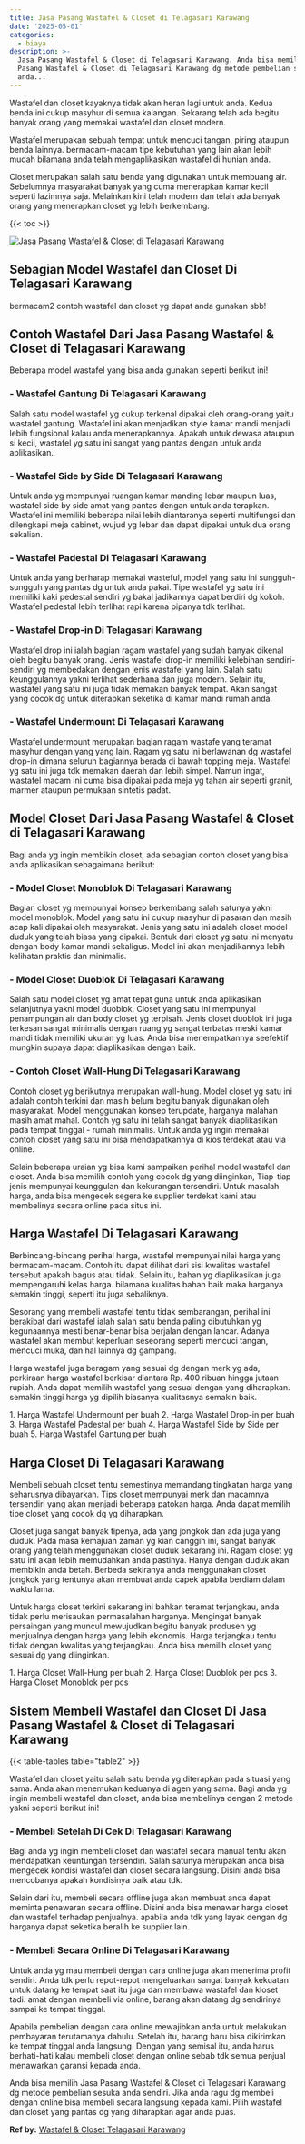 ```yaml
---
title: Jasa Pasang Wastafel & Closet di Telagasari Karawang
date: '2025-05-01'
categories:
  - biaya
description: >-
  Jasa Pasang Wastafel & Closet di Telagasari Karawang. Anda bisa memilih Jasa
  Pasang Wastafel & Closet di Telagasari Karawang dg metode pembelian sesuka
  anda...
---
```


Wastafel dan closet kayaknya tidak akan heran lagi untuk anda. Kedua benda ini cukup masyhur di semua kalangan. Sekarang telah ada begitu banyak orang yang memakai wastafel dan closet modern.

Wastafel merupakan sebuah tempat untuk mencuci tangan, piring ataupun benda lainnya. bermacam-macam tipe kebutuhan yang lain akan lebih mudah bilamana anda telah mengaplikasikan wastafel di hunian anda.

Closet merupakan salah satu benda yang digunakan untuk membuang air. Sebelumnya masyarakat banyak yang cuma menerapkan kamar kecil seperti lazimnya saja. Melainkan kini telah modern dan telah ada banyak orang yang menerapkan closet yg lebih berkembang.

{{< toc >}}

![Jasa Pasang Wastafel & Closet di Telagasari Karawang](/images/wastafel-closet-murah48.png)

## Sebagian Model Wastafel dan Closet Di Telagasari Karawang

bermacam2 contoh wastafel dan closet yg dapat anda gunakan sbb!

## Contoh Wastafel Dari Jasa Pasang Wastafel & Closet di Telagasari Karawang

Beberapa model wastafel yang bisa anda gunakan seperti berikut ini!

### \- Wastafel Gantung Di Telagasari Karawang

Salah satu model wastafel yg cukup terkenal dipakai oleh orang-orang yaitu wastafel gantung. Wastafel ini akan menjadikan style kamar mandi menjadi lebih fungsional kalau anda menerapkannya. Apakah untuk dewasa ataupun si kecil, wastafel yg satu ini sangat yang pantas dengan untuk anda aplikasikan.

### \- Wastafel Side by Side Di Telagasari Karawang

Untuk anda yg mempunyai ruangan kamar manding lebar maupun luas, wastafel side by side amat yang pantas dengan untuk anda terapkan. Wastafel ini memiliki beberapa nilai lebih diantaranya seperti multifungsi dan dilengkapi meja cabinet, wujud yg lebar dan dapat dipakai untuk dua orang sekalian.

### \- Wastafel Padestal Di Telagasari Karawang

Untuk anda yang berharap memakai wasteful, model yang satu ini sungguh-sungguh yang pantas dg untuk anda pakai. Tipe wastafel yg satu ini memiliki kaki pedestal sendiri yg bakal jadikannya dapat berdiri dg kokoh. Wastafel pedestal lebih terlihat rapi karena pipanya tdk terlihat.

### \- Wastafel Drop-in Di Telagasari Karawang

Wastafel drop ini ialah bagian ragam wastafel yang sudah banyak dikenal oleh begitu banyak orang. Jenis wastafel drop-in memiliki kelebihan sendiri-sendiri yg membedakan dengan jenis wastafel yang lain. Salah satu keunggulannya yakni terlihat sederhana dan juga modern. Selain itu, wastafel yang satu ini juga tidak memakan banyak tempat. Akan sangat yang cocok dg untuk diterapkan seketika di kamar mandi rumah anda.

### \- Wastafel Undermount Di Telagasari Karawang

Wastafel undermount merupakan bagian ragam wastafe yang teramat masyhur dengan yang yang lain. Ragam yg satu ini berlawanan dg wastafel drop-in dimana seluruh bagiannya berada di bawah topping meja. Wastafel yg satu ini juga tdk memakan daerah dan lebih simpel. Namun ingat, wastafel macam ini cuma bisa dipakai pada meja yg tahan air seperti granit, marmer ataupun permukaan sintetis padat.

## Model Closet Dari Jasa Pasang Wastafel & Closet di Telagasari Karawang

Bagi anda yg ingin membikin closet, ada sebagian contoh closet yang bisa anda aplikasikan sebagaimana berikut:

### \- Model Closet Monoblok Di Telagasari Karawang

Bagian closet yg mempunyai konsep berkembang salah satunya yakni model monoblok. Model yang satu ini cukup masyhur di pasaran dan masih acap kali dipakai oleh masyarakat. Jenis yang satu ini adalah closet model duduk yang telah biasa yang dipakai. Bentuk dari closet yg satu ini menyatu dengan body kamar mandi sekaligus. Model ini akan menjadikannya lebih kelihatan praktis dan minimalis.

### \- Model Closet Duoblok Di Telagasari Karawang

Salah satu model closet yg amat tepat guna untuk anda aplikasikan selanjutnya yakni model duoblok. Closet yang satu ini mempunyai penampungan air dan body closet yg terpisah. Jenis closet duoblok ini juga terkesan sangat minimalis dengan ruang yg sangat terbatas meski kamar mandi tidak memiliki ukuran yg luas. Anda bisa menempatkannya seefektif mungkin supaya dapat diaplikasikan dengan baik.

### \- Contoh Closet Wall-Hung Di Telagasari Karawang

Contoh closet yg berikutnya merupakan wall-hung. Model closet yg satu ini adalah contoh terkini dan masih belum begitu banyak digunakan oleh masyarakat. Model menggunakan konsep terupdate, harganya malahan masih amat mahal. Contoh yg satu ini telah sangat banyak diaplikasikan pada tempat tinggal - rumah minimalis. Untuk anda yg ingin memakai contoh closet yang satu ini bisa mendapatkannya di kios terdekat atau via online.

Selain beberapa uraian yg bisa kami sampaikan perihal model wastafel dan closet. Anda bisa memilih contoh yang cocok dg yang diinginkan, Tiap-tiap jenis mempunyai keunggulan dan kekurangan tersendiri. Untuk masalah harga, anda bisa mengecek segera ke supplier terdekat kami atau membelinya secara online pada situs ini.

## Harga Wastafel Di Telagasari Karawang

Berbincang-bincang perihal harga, wastafel mempunyai nilai harga yang bermacam-macam. Contoh itu dapat dilihat dari sisi kwalitas wastafel tersebut apakah bagus atau tidak. Selain itu, bahan yg diaplikasikan juga mempengaruhi kelas harga. bilamana kualitas bahan baik maka harganya semakin tinggi, seperti itu juga sebaliknya.

Sesorang yang membeli wastafel tentu tidak sembarangan, perihal ini berakibat dari wastafel ialah salah satu benda paling dibutuhkan yg kegunaannya mesti benar-benar bisa berjalan dengan lancar. Adanya wastafel akan membut keperluan seseorang seperti mencuci tangan, mencuci muka, dan hal lainnya dg gampang.

Harga wastafel juga beragam yang sesuai dg dengan merk yg ada, perkiraan harga wastafel berkisar diantara Rp. 400 ribuan hingga jutaan rupiah. Anda dapat memilih wastafel yang sesuai dengan yang diharapkan. semakin tinggi harga yg dipilih biasanya kualitasnya semakin baik.

1\. Harga Wastafel Undermount per buah 2. Harga Wastafel Drop-in per buah 3. Harga Wastafel Padestal per buah 4. Harga Wastafel Side by Side per buah 5. Harga Wastafel Gantung per buah

## Harga Closet Di Telagasari Karawang

Membeli sebuah closet tentu semestinya memandang tingkatan harga yang seharusnya dibayarkan. Tips closet mempunyai merk dan macamnya tersendiri yang akan menjadi beberapa patokan harga. Anda dapat memilih tipe closet yang cocok dg yg diharapkan.

Closet juga sangat banyak tipenya, ada yang jongkok dan ada juga yang duduk. Pada masa kemajuan zaman yg kian canggih ini, sangat banyak orang yang telah menggunakan closet duduk sekarang ini. Ragam closet yg satu ini akan lebih memudahkan anda pastinya. Hanya dengan duduk akan membikin anda betah. Berbeda sekiranya anda menggunakan closet jongkok yang tentunya akan membuat anda capek apabila berdiam dalam waktu lama.

Untuk harga closet terkini sekarang ini bahkan teramat terjangkau, anda tidak perlu merisaukan permasalahan harganya. Mengingat banyak persaingan yang muncul mewujudkan begitu banyak produsen yg menjualnya dengan harga yang lebih ekonomis. Harga terjangkau tentu tidak dengan kwalitas yang terjangkau. Anda bisa memilih closet yang sesuai dg yang diinginkan.

1\. Harga Closet Wall-Hung per buah 2. Harga Closet Duoblok per pcs 3. Harga Closet Monoblok per pcs

## Sistem Membeli Wastafel dan Closet Di Jasa Pasang Wastafel & Closet di Telagasari Karawang

{{< table-tables table="table2" >}}

Wastafel dan closet yaitu salah satu benda yg diterapkan pada situasi yang sama. Anda akan menemukan keduanya di agen yang sama. Bagi anda yg ingin membeli wastafel dan closet, anda bisa membelinya dengan 2 metode yakni seperti berikut ini!

### \- Membeli Setelah Di Cek Di Telagasari Karawang

Bagi anda yg ingin membeli closet dan wastafel secara manual tentu akan mendapatkan keuntungan tersendiri. Salah satunya merupakan anda bisa mengecek kondisi wastafel dan closet secara langsung. Disini anda bisa mencobanya apakah kondisinya baik atau tdk.

Selain dari itu, membeli secara offline juga akan membuat anda dapat meminta penawaran secara offline. Disini anda bisa menawar harga closet dan wastafel terhadap penjualnya. apabila anda tdk yang layak dengan dg harganya dapat seketika beralih ke supplier lain.

### \- Membeli Secara Online Di Telagasari Karawang

Untuk anda yg mau membeli dengan cara online juga akan menerima profit sendiri. Anda tdk perlu repot-repot mengeluarkan sangat banyak kekuatan untuk datang ke tempat saat itu juga dan membawa wastafel dan kloset tadi. amat dengan membeli via online, barang akan datang dg sendirinya sampai ke tempat tinggal.

Apabila pembelian dengan cara online mewajibkan anda untuk melakukan pembayaran terutamanya dahulu. Setelah itu, barang baru bisa dikirimkan ke tempat tinggal anda langsung. Dengan yang semisal itu, anda harus berhati-hati kalau membeli closet dengan online sebab tdk semua penjual menawarkan garansi kepada anda.

Anda bisa memilih Jasa Pasang Wastafel & Closet di Telagasari Karawang dg metode pembelian sesuka anda sendiri. Jika anda ragu dg membeli dengan online bisa membeli secara langsung kepada kami. Pilih wastafel dan closet yang pantas dg yang diharapkan agar anda puas.

**Ref by:** [Wastafel & Closet Telagasari Karawang](https://id.wikipedia.org/wiki/Wastafel)
